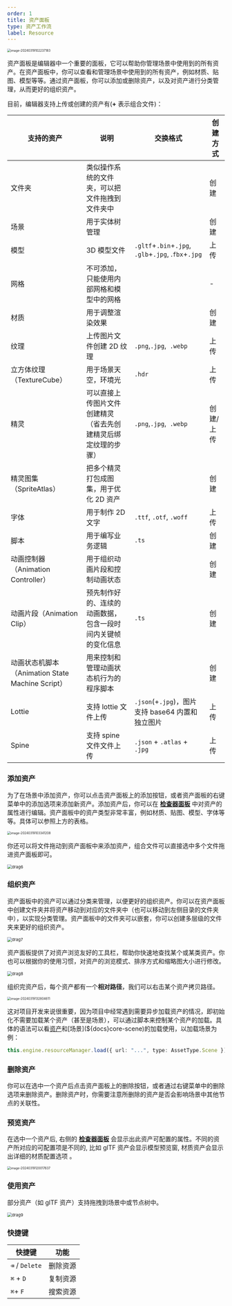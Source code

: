 ```yaml
---
order: 1
title: 资产面板
type: 资产工作流
label: Resource
---
```


<img src="https://gw.alipayobjects.com/zos/OasisHub/116f21cb-1cae-4492-92bb-4276173cae9b/image-20240319102237183.png" alt="image-20240319102237183" style="zoom:50%;" />

资产面板是编辑器中一个重要的面板，它可以帮助你管理场景中使用到的所有资产。在资产面板中，你可以查看和管理场景中使用到的所有资产，例如材质、贴图、模型等等。通过资产面板，你可以添加或删除资产，以及对资产进行分类管理，从而更好的组织资产。

目前，编辑器支持上传或创建的资产有(**+** 表示组合文件)：

| 支持的资产                                       | 说明                                                           | 交换格式                                            | 创建方式  |
| ------------------------------------------------ | -------------------------------------------------------------- | --------------------------------------------------- | --------- |
| 文件夹                                           | 类似操作系统的文件夹，可以把文件拖拽到文件夹中                 |                                                     | 创建      |
| 场景                                             | 用于实体树管理                                                 |                                                     | 创建      |
| 模型                                             | 3D 模型文件                                                    | `.gltf`+`.bin`+`.jpg`, `.glb`+`.jpg`, .`fbx`+`.jpg` | 上传      |
| 网格                                             | 不可添加，只能使用内部网格和模型中的网格                       |                                                     | -         |
| 材质                                             | 用于调整渲染效果                                               |                                                     | 创建      |
| 纹理                                             | 上传图片文件创建 2D 纹理                                       | `.png`,`.jpg`,` .webp`                              | 上传      |
| 立方体纹理（TextureCube）                        | 用于场景天空，环境光                                           | `.hdr`                                              | 上传      |
| 精灵                                             | 可以直接上传图片文件创建精灵（省去先创建精灵后绑定纹理的步骤） | `.png`,`.jpg`,` .webp`                              | 创建/上传 |
| 精灵图集（SpriteAtlas）                          | 把多个精灵打包成图集，用于优化 2D 资产                         |                                                     | 创建      |
| 字体                                             | 用于制作 2D 文字                                               | `.ttf`, `.otf`, `.woff`                             | 上传      |
| 脚本                                             | 用于编写业务逻辑                                               | `.ts`                                               | 创建      |
| 动画控制器（Animation Controller）               | 用于组织动画片段和控制动画状态                                 |                                                     | 创建      |
| 动画片段（Animation Clip）                       | 预先制作好的、连续的动画数据，包含一段时间内关键帧的变化信息   | `.ts`                                               | 创建      |
| 动画状态机脚本（Animation State Machine Script） | 用来控制和管理动画状态机行为的程序脚本                         |                                                     | 创建      |
| Lottie                                           | 支持 lottie 文件上传                                           | `.json`(+`.jpg`)，图片支持 base64 内置和独立图片    | 上传      |
| Spine                                            | 支持 spine 文件文件上传                                        | `.json` + `.atlas` + `.jpg`                         | 上传      |

### 添加资产

为了在场景中添加资产，你可以点击资产面板上的添加按钮，或者资产面板的右键菜单中的添加选项来添加新资产。添加资产后，你可以在 **[检查器面板](${docs}interface-inspector)** 中对资产的属性进行编辑。资产面板中的资产类型非常丰富，例如材质、贴图、模型、字体等等。具体可以参照上方的表格。

<img src="https://gw.alipayobjects.com/zos/OasisHub/aec9a0de-98c4-47ce-bc4d-6a7a80decfc8/image-20240319103341208.png" alt="image-20240319103341208" style="zoom:50%;" />


你还可以将文件拖动到资产面板中来添加资产，组合文件可以直接选中多个文件拖进资产面板即可。

<img src="https://gw.alipayobjects.com/zos/OasisHub/dc4a06ee-c92a-4ee4-8062-11cd26cf3201/drag6.gif" alt="drag6" style="zoom:67%;" />


### 组织资产

资产面板中的资产可以通过分类来管理，以便更好的组织资产。你可以在资产面板中创建文件夹并将资产移动到对应的文件夹中（也可以移动到左侧目录的文件夹中），以实现分类管理。资产面板中的文件夹可以嵌套，你可以创建多层级的文件夹来更好的组织资产。

<img src="https://gw.alipayobjects.com/zos/OasisHub/92fb2341-8f52-451b-a4fd-9ca577a1f480/drag7.gif" alt="drag7" style="zoom:67%;" />

资产面板提供了对资产浏览友好的工具栏，帮助你快速地查找某个或某类资产。你也可以根据你的使用习惯，对资产的浏览模式、排序方式和缩略图大小进行修改。

<img src="https://gw.alipayobjects.com/zos/OasisHub/d1f0daff-a503-4e24-b3eb-8a86d8faa7a1/drag8.gif" alt="drag8" style="zoom:67%;" />

组织完资产后，每个资产都有一个**相对路径**，我们可以右击某个资产拷贝路径。

<img src="https://gw.alipayobjects.com/zos/OasisHub/8749922b-9989-47c2-ba42-85c122391c85/image-20240319132804611.png" alt="image-20240319132804611" style="zoom:50%;" />

这对项目开发来说很重要，因为项目中经常遇到需要异步加载资产的情况，即初始化不需要加载某个资产（甚至是场景），可以通过脚本来控制某个资产的加载。具体的语法可以看[资产](${docs}assets-load)和[场景](${docs}core-scene)的加载使用，以加载场景为例：

```typescript
this.engine.resourceManager.load({ url: "...", type: AssetType.Scene });
```

### 删除资产

你可以在选中一个资产后点击资产面板上的删除按钮，或者通过右键菜单中的删除选项来删除资产。删除资产时，你需要注意所删除的资产是否会影响场景中其他节点的关联性。

### 预览资产

在选中一个资产后, 右侧的 **[检查器面板](${docs}interface-inspector)** 会显示出此资产可配置的属性。不同的资产所对应的可配置项是不同的, 比如 glTF 资产会显示模型预览窗, 材质资产会显示出详细的材质配置选项 。

<img src="https://gw.alipayobjects.com/zos/OasisHub/e90ace3a-7b03-49cc-ad9a-e3aa51f17283/image-20240319120017637.png" alt="image-20240319120017637" style="zoom:50%;" />


### 使用资产

部分资产（如 glTF 资产）支持拖拽到场景中或节点树中。

<img src="https://gw.alipayobjects.com/zos/OasisHub/c710e1e4-2d73-4e76-a4fa-b03caa1f68bc/drag9.gif" alt="drag9" style="zoom:67%;" />




### 快捷键

| 快捷键         | 功能     |
| -------------- | -------- |
| `⌫` / `Delete` | 删除资源 |
| `⌘` + `D`      | 复制资源 |
| `⌘`+ `F`       | 搜索资源 |

